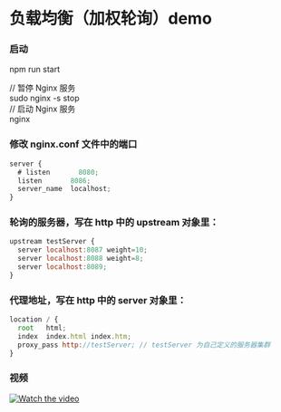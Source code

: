 # 负载均衡（加权轮询）demo

### 启动
npm run start

// 暂停 Nginx 服务<br>
sudo nginx -s stop<br>
// 启动 Nginx 服务<br>
nginx<br>

### 修改 nginx.conf 文件中的端口
```js
server {
  # listen       8080;
  listen       8086;
  server_name  localhost;
}
```
### 轮询的服务器，写在 http 中的 upstream 对象里：
```js
upstream testServer {
  server localhost:8087 weight=10;
  server localhost:8088 weight=8;
  server localhost:8089;
}
```
### 代理地址，写在 http 中的 server 对象里：
```js
location / {
  root   html;
  index  index.html index.htm;
  proxy_pass http://testServer; // testServer 为自己定义的服务器集群
}
```
### 视频
[![Watch the video](https://img.youtube.com/vi/T-D1KVIuvjA/maxresdefault.jpg)](/demo.mp4)

